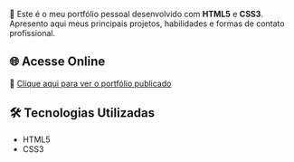 🎯 Este é o meu portfólio pessoal desenvolvido com **HTML5** e **CSS3**.  
Apresento aqui meus principais projetos, habilidades e formas de contato profissional.

## 🌐 Acesse Online

📎 [Clique aqui para ver o portfólio publicado](http://bruunossantos.github.io/Portfolio)

## 🛠️ Tecnologias Utilizadas

- HTML5
- CSS3
